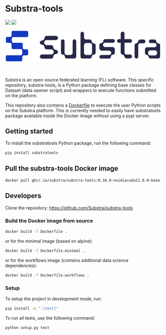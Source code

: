 # Substra-tools

<div align="left">
<a href="https://join.slack.com/t/substra-workspace/shared_invite/zt-1fqnk0nw6-xoPwuLJ8dAPXThfyldX8yA"><img src="https://img.shields.io/badge/chat-on%20slack-blue?logo=slack" /></a> <a href="https://docs.substra.org/"><img src="https://img.shields.io/badge/read-docs-purple?logo=mdbook" /></a>
<br /><br /></div>

<div align="center">
<picture>
  <object-position: center>
  <source media="(prefers-color-scheme: dark)" srcset="Substra-logo-white.svg">
  <source media="(prefers-color-scheme: light)" srcset="Substra-logo-colour.svg">
  <img alt="Substra" src="Substra-logo-colour.svg" width="500">
</picture>
</div>
<br>
<br>

Substra is an open source federated learning (FL) software. This specific repository, substra-tools, is a Python package defining base classes for Dataset (data opener script) and wrappers to execute functions submitted on the platform.


This repository also contains a [Dockerfile](https://github.com/Substra/substra-tools/pkgs/container/substra-tools) to execute the user
Python scripts on the Substra platform. This is currently needed to easily
have substratools package available inside the Docker image without using a
pypi server.

## Getting started

To install the substratools Python package, run the following command:

```sh
pip install substratools
```

## Pull the substra-tools Docker image

```sh
docker pull ghcr.io/substra/substra-tools:0.16.0-nvidiacuda11.8.0-base-ubuntu22.04-python3.10-workflows
```

## Developers

Clone the repository: <https://github.com/Substra/substra-tools>

### Build the Docker image from source

```sh
docker build -f Dockerfile .
```

or for the minimal image (based on alpine):

```sh
docker build -f Dockerfile.minimal .
```

or for the workflows image (contains additional data science dependencies):

```sh
docker build -f Dockerfile.workflows .
```

### Setup

To setup the project in development mode, run:

```sh
pip install -e ".[test]"
```

To run all tests, use the following command:

```sh
python setup.py test
```
